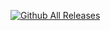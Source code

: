 [![Github All Releases](https://img.shields.io/github/downloads/Woody-NX/NiklasCFW_Pack/total.svg)]()
